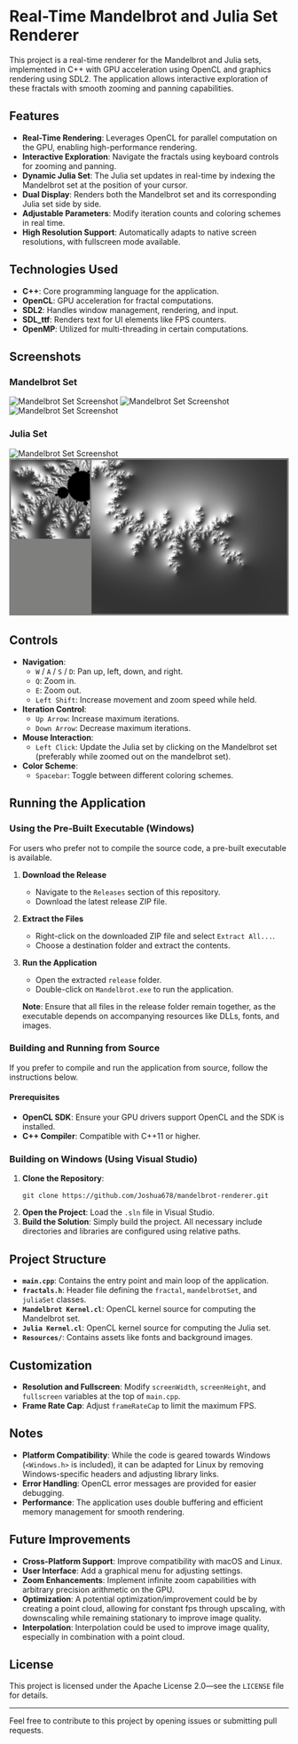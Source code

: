 # Real-Time Mandelbrot and Julia Set Renderer

This project is a real-time renderer for the Mandelbrot and Julia sets, implemented in C++ with GPU acceleration using OpenCL and graphics rendering using SDL2. The application allows interactive exploration of these fractals with smooth zooming and panning capabilities.

## Features

- **Real-Time Rendering**: Leverages OpenCL for parallel computation on the GPU, enabling high-performance rendering.
- **Interactive Exploration**: Navigate the fractals using keyboard controls for zooming and panning.
- **Dynamic Julia Set**: The Julia set updates in real-time by indexing the Mandelbrot set at the position of your cursor.
- **Dual Display**: Renders both the Mandelbrot set and its corresponding Julia set side by side.
- **Adjustable Parameters**: Modify iteration counts and coloring schemes in real time.
- **High Resolution Support**: Automatically adapts to native screen resolutions, with fullscreen mode available.

## Technologies Used

- **C++**: Core programming language for the application.
- **OpenCL**: GPU acceleration for fractal computations.
- **SDL2**: Handles window management, rendering, and input.
- **SDL_ttf**: Renders text for UI elements like FPS counters.
- **OpenMP**: Utilized for multi-threading in certain computations.

## Screenshots

### Mandelbrot Set

![Mandelbrot Set Screenshot](Example%20images/Mandelbrot1.PNG)
![Mandelbrot Set Screenshot](Example%20images/Mandelbrot2.PNG)
![Mandelbrot Set Screenshot](Example%20images/Mandelbrot3.PNG)

### Julia Set

![Mandelbrot Set Screenshot](Example%20images/Mandelbrot4.PNG)
![Mandelbrot Set Screenshot](Example%20images/Mandelbrot5.PNG)

## Controls

- **Navigation**:
  - ```W``` / ```A``` / ```S``` / ```D```: Pan up, left, down, and right.
  - ```Q```: Zoom in.
  - ```E```: Zoom out.
  - ```Left Shift```: Increase movement and zoom speed while held.
- **Iteration Control**:
  - ```Up Arrow```: Increase maximum iterations.
  - ```Down Arrow```: Decrease maximum iterations.
- **Mouse Interaction**:
  - ```Left Click```: Update the Julia set by clicking on the Mandelbrot set (preferably while zoomed out on the mandelbrot set).
- **Color Scheme**:
  - ```Spacebar```: Toggle between different coloring schemes.

## Running the Application

### Using the Pre-Built Executable (Windows)

For users who prefer not to compile the source code, a pre-built executable is available.

1. **Download the Release**

   - Navigate to the ```Releases``` section of this repository.
   - Download the latest release ZIP file.

2. **Extract the Files**

   - Right-click on the downloaded ZIP file and select ```Extract All...```.
   - Choose a destination folder and extract the contents.

3. **Run the Application**

   - Open the extracted ```release``` folder.
   - Double-click on ```Mandelbrot.exe``` to run the application.

   **Note**: Ensure that all files in the release folder remain together, as the executable depends on accompanying resources like DLLs, fonts, and images.

### Building and Running from Source

If you prefer to compile and run the application from source, follow the instructions below.

#### Prerequisites

- **OpenCL SDK**: Ensure your GPU drivers support OpenCL and the SDK is installed.
- **C++ Compiler**: Compatible with C++11 or higher.

### Building on Windows (Using Visual Studio)

1. **Clone the Repository**:
   ```
   git clone https://github.com/Joshua678/mandelbrot-renderer.git
   ```
2. **Open the Project**: Load the `.sln` file in Visual Studio.
3. **Build the Solution**: Simply build the project. All necessary include directories and libraries are configured using relative paths.

## Project Structure

- **```main.cpp```**: Contains the entry point and main loop of the application.
- **```fractals.h```**: Header file defining the ```fractal```, ```mandelbrotSet```, and ```juliaSet``` classes.
- **```Mandelbrot Kernel.cl```**: OpenCL kernel source for computing the Mandelbrot set.
- **```Julia Kernel.cl```**: OpenCL kernel source for computing the Julia set.
- **```Resources/```**: Contains assets like fonts and background images.

## Customization

- **Resolution and Fullscreen**: Modify ```screenWidth```, ```screenHeight```, and ```fullscreen``` variables at the top of ```main.cpp```.
- **Frame Rate Cap**: Adjust ```frameRateCap``` to limit the maximum FPS.

## Notes

- **Platform Compatibility**: While the code is geared towards Windows (```<Windows.h>``` is included), it can be adapted for Linux by removing Windows-specific headers and adjusting library links.
- **Error Handling**: OpenCL error messages are provided for easier debugging.
- **Performance**: The application uses double buffering and efficient memory management for smooth rendering.

## Future Improvements

- **Cross-Platform Support**: Improve compatibility with macOS and Linux.
- **User Interface**: Add a graphical menu for adjusting settings.
- **Zoom Enhancements**: Implement infinite zoom capabilities with arbitrary precision arithmetic on the GPU.
- **Optimization**: A potential optimization/improvement could be by creating a point cloud, allowing for constant fps through upscaling, with downscaling while remaining stationary to improve image quality.
- **Interpolation**: Interpolation could be used to improve image quality, especially in combination with a point cloud.

## License

This project is licensed under the Apache License 2.0—see the ```LICENSE``` file for details.

---

Feel free to contribute to this project by opening issues or submitting pull requests.
